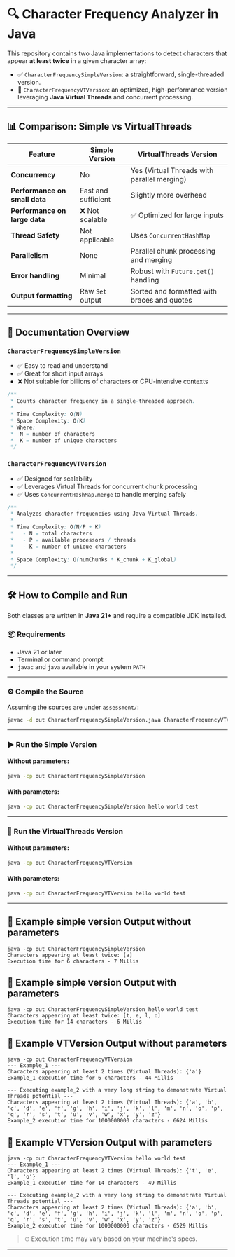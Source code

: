 # 🔍 Character Frequency Analyzer in Java

This repository contains two Java implementations to detect characters that appear **at least twice** in a given character array:

- ✅ `CharacterFrequencySimpleVersion`: a straightforward, single-threaded version.
- 🚀 `CharacterFrequencyVTVersion`: an optimized, high-performance version leveraging **Java Virtual Threads** and concurrent processing.

---

## 📊 Comparison: Simple vs VirtualThreads

| Feature                       | Simple Version                         | VirtualThreads Version                          |
|------------------------------|----------------------------------------|-------------------------------------------------|
| **Concurrency**              | No                                     | Yes (Virtual Threads with parallel merging)     |
| **Performance on small data**| Fast and sufficient                    | Slightly more overhead                          |
| **Performance on large data**| ❌ Not scalable                         | ✅ Optimized for large inputs                    |
| **Thread Safety**            | Not applicable                         | Uses `ConcurrentHashMap`                        |
| **Parallelism**              | None                                   | Parallel chunk processing and merging           |
| **Error handling**           | Minimal                                | Robust with `Future.get()` handling             |
| **Output formatting**        | Raw `Set` output                       | Sorted and formatted with braces and quotes     |

---

## 📘 Documentation Overview

### `CharacterFrequencySimpleVersion`

- ✅ Easy to read and understand
- ✅ Great for short input arrays
- ❌ Not suitable for billions of characters or CPU-intensive contexts

```java
/**
 * Counts character frequency in a single-threaded approach.
 * 
 * Time Complexity: O(N)
 * Space Complexity: O(K)
 * Where:
 *  N = number of characters
 *  K = number of unique characters
 */
```

### `CharacterFrequencyVTVersion`

- ✅ Designed for scalability
- ✅ Leverages Virtual Threads for concurrent chunk processing
- ✅ Uses `ConcurrentHashMap.merge` to handle merging safely

```java
/**
 * Analyzes character frequencies using Java Virtual Threads.
 * 
 * Time Complexity: O(N/P + K)
 *   - N = total characters
 *   - P = available processors / threads
 *   - K = number of unique characters
 *
 * Space Complexity: O(numChunks * K_chunk + K_global)
 */
```

---

## 🛠️ How to Compile and Run

Both classes are written in **Java 21+** and require a compatible JDK installed.

### 📦 Requirements

- Java 21 or later
- Terminal or command prompt
- `javac` and `java` available in your system `PATH`

---

### ⚙️ Compile the Source

Assuming the sources are under `assessment/`:

```bash
javac -d out CharacterFrequencySimpleVersion.java CharacterFrequencyVTVersion.java
```

---

### ▶️ Run the Simple Version

#### Without parameters:
```bash
java -cp out CharacterFrequencySimpleVersion
```

#### With parameters:
```bash
java -cp out CharacterFrequencySimpleVersion hello world test
```

---

### 🚀 Run the VirtualThreads Version

#### Without parameters:
```bash
java -cp out CharacterFrequencyVTVersion
```

#### With parameters:
```bash
java -cp out CharacterFrequencyVTVersion hello world test
```

---

## 🧪 Example simple version Output without parameters

```text
java -cp out CharacterFrequencySimpleVersion
Characters appearing at least twice: [a]
Execution time for 6 characters - 7 Millis
```

## 🧪 Example simple version Output with parameters

```text
java -cp out CharacterFrequencySimpleVersion hello world test
Characters appearing at least twice: [t, e, l, o]
Execution time for 14 characters - 6 Millis
```

## 🧪 Example VTVersion Output without parameters

```text
java -cp out CharacterFrequencyVTVersion
--- Example_1 ---
Characters appearing at least 2 times (Virtual Threads): {'a'}
Example_1 execution time for 6 characters - 44 Millis

--- Executing example_2 with a very long string to demonstrate Virtual Threads potential ---
Characters appearing at least 2 times (Virtual Threads): {'a', 'b', 'c', 'd', 'e', 'f', 'g', 'h', 'i', 'j', 'k', 'l', 'm', 'n', 'o', 'p', 'q', 'r', 's', 't', 'u', 'v', 'w', 'x', 'y', 'z'}
Example_2 execution time for 1000000000 characters - 6624 Millis
```

## 🧪 Example VTVersion Output with parameters

```text
java -cp out CharacterFrequencyVTVersion hello world test
--- Example_1 ---
Characters appearing at least 2 times (Virtual Threads): {'t', 'e', 'l', 'o'}
Example_1 execution time for 14 characters - 49 Millis

--- Executing example_2 with a very long string to demonstrate Virtual Threads potential ---
Characters appearing at least 2 times (Virtual Threads): {'a', 'b', 'c', 'd', 'e', 'f', 'g', 'h', 'i', 'j', 'k', 'l', 'm', 'n', 'o', 'p', 'q', 'r', 's', 't', 'u', 'v', 'w', 'x', 'y', 'z'}
Example_2 execution time for 1000000000 characters - 6529 Millis
```

> ⏱ Execution time may vary based on your machine's specs.

---

